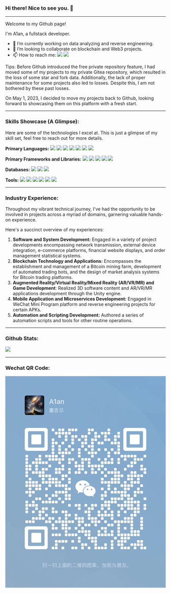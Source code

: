 ### Hi there! Nice to see you. 👋

***
Welcome to my Github page!

I'm A1an, a fullstack developer.

- 🔭 I’m currently working on data analyzing and reverse engineering.
- 👯 I’m looking to collaborate on blockchain and Web3 projects.
- 📫 How to reach me:
  [![](https://img.shields.io/badge/-Gmail-gray?logo=gmail)](mailto:songxz1992@gmail.com)
  [![](https://img.shields.io/badge/-WeChat-gray?logo=wechat)](#wechat-qr-code)

Tips: Before Github introduced the free private repository feature, I had moved some of my projects to my private Gitea
repository,
which resulted in the loss of some star and fork data. Additionally, the lack of proper maintenance for some projects
also led to losses. Despite this, I am not bothered by these past losses.

On May 1, 2023, I decided to move my projects back to Github, looking forward to showcasing them on this platform with a
fresh start.
***

### Skills Showcase (A Glimpse):

Here are some of the technologies I excel at. This is just a glimpse of my skill set, feel free to reach out for more
details.

**Primary Languages:**
[![](https://img.shields.io/badge/-Go-gray?logo=go)](https://go.dev)
[![](https://img.shields.io/badge/-Python-gray?logo=python)](https://www.python.org)
[![](https://img.shields.io/badge/-Java-gray?logo=openjdk&logoColor=red)](https://openjdk.org)
[![](https://img.shields.io/badge/-Node.js-gray?logo=nodedotjs)](https://nodejs.org)
[![](https://img.shields.io/badge/-PHP-gray?logo=php)](https://www.php.net)
[![](https://img.shields.io/badge/-C&C++-gray?logo=cplusplus)](https://cplusplus.com)
[![](https://img.shields.io/badge/-C%23-gray?logo=dotnet)](https://dotnet.microsoft.com)

**Primary Frameworks and Libraries:**
[![](https://img.shields.io/badge/-Gin-gray)](https://gin-gonic.com)
[![](https://img.shields.io/badge/-GORM-gray)](https://gorm.io)
[![](https://img.shields.io/badge/-Vue-gray?logo=vuedotjs)](https://vuejs.org)
[![](https://img.shields.io/badge/-Jupyter-gray?logo=jupyter)](https://jupyter.org)
[![](https://img.shields.io/badge/-Unity-gray?logo=unity)](https://unity.com)

**Databases:**
[![](https://img.shields.io/badge/-PostgreSQL-gray?logo=postgresql)](https://www.postgresql.org)
[![](https://img.shields.io/badge/-MySQL-gray?logo=mysql)](https://www.mysql.com)
[![](https://img.shields.io/badge/-Timescale-gray?logo=timescale)](https://www.timescale.com)

**Tools:**
[![](https://img.shields.io/badge/-Git-gray?logo=git)](https://git-scm.com)
[![](https://img.shields.io/badge/-Docker-gray?logo=docker)](https://www.docker.com)
[![](https://img.shields.io/badge/-JetBrains-gray?logo=jetbrains)](https://www.jetbrains.com)
[![](https://img.shields.io/badge/-Visual%20Studio%20Code-gray?logo=visualstudiocode)](https://code.visualstudio.com)
[![](https://img.shields.io/badge/-CloudFlare-gray?logo=cloudflare)](https://cloudflare.com)
[![](https://img.shields.io/badge/-Open%20AI-gray?logo=openai)](https://openai.com)
***

### Industry Experience:

Throughout my vibrant technical journey, I've had the opportunity to be involved in projects across a myriad of domains,
garnering valuable hands-on experience.

Here's a succinct overview of my experiences:

1. **Software and System Development:**
   Engaged in a variety of project developments encompassing network transmission, external device integration, e-commerce
   platforms, financial website displays, and order management statistical systems.
2. **Blockchain Technology and Applications:**
   Encompasses the establishment and management of a Bitcoin mining farm, development of automated trading bots, and the
   design of market analysis systems for Bitcoin trading platforms.
3. **Augmented Reality/Virtual Reality/Mixed Reality (AR/VR/MR) and Game Development**:
   Realized 3D software content and AR/VR/MR applications development through the Unity engine.
4. **Mobile Application and Microservices Development:**
   Engaged in WeChat Mini Program platform and reverse engineering projects for certain APKs.
5. **Automation and Scripting Development:**
   Authored a series of automation scripts and tools for other routine operations.

***

### Github Stats:

[![](https://github-readme-stats.vercel.app/api/top-langs/?username=A1anSong&theme=transparent&layout=pie&count_private=true&langs_count=20)]()
***

### Wechat QR Code:

[![](asset/wechat.jpg)]()

<!--
**A1anSong/A1anSong** is a ✨ _special_ ✨ repository because its `README.md` (this file) appears on your GitHub profile.

Here are some ideas to get you started:

- 🔭 I’m currently working on ...
- 🌱 I’m currently learning ...
- 👯 I’m looking to collaborate on ...
- 🤔 I’m looking for help with ...
- 💬 Ask me about ...
- 📫 How to reach me: ...
- 😄 Pronouns: ...
- ⚡ Fun fact: ...
-->
